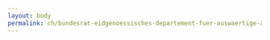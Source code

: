 ```yaml
---
layout: body
permalink: ch/bundesrat-eidgenoessisches-departement-fuer-auswaertige-angelegenheiten-staatssekretariat-politische-direktion-abteilung-vereinte-nationen-und-internationale-organisationen-uno-koordination-sektion-uno-generalversammlung-ecosoc/
---
```


